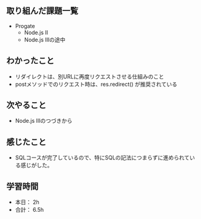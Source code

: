 ## 取り組んだ課題一覧

- Progate  
  - Node.js Ⅱ
  - Node.js Ⅲの途中
  
## わかったこと
- リダイレクトは、別URLに再度リクエストさせる仕組みのこと
- postメソッドでのリクエスト時は、res.redirect() が推奨されている


## 次やること
- Node.js Ⅲのつづきから

## 感じたこと
- SQLコースが完了しているので、特にSQLの記法につまらずに進められている感じがした。

## 学習時間
- 本日： 2h
- 合計： 6.5h
